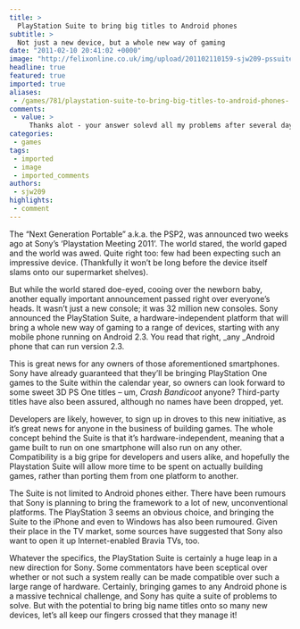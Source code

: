 ```yaml
---
title: >
  PlayStation Suite to bring big titles to Android phones
subtitle: >
  Not just a new device, but a whole new way of gaming
date: "2011-02-10 20:41:02 +0000"
image: "http://felixonline.co.uk/img/upload/201102110159-sjw209-pssuite.jpg"
headline: true
featured: true
imported: true
aliases:
 - /games/781/playstation-suite-to-bring-big-titles-to-android-phones-
comments:
 - value: >
     Thanks alot - your answer solevd all my problems after several days struggling,WwuH6h <a href="http://apcwjjjrrfod.com/">apcwjjjrrfod</a>
categories:
 - games
tags:
 - imported
 - image
 - imported_comments
authors:
 - sjw209
highlights:
 - comment
---
```


The “Next Generation Portable” a.k.a. the PSP2, was announced two weeks ago at Sony’s ‘Playstation Meeting 2011’. The world stared, the world gaped and the world was awed. Quite right too: few had been expecting such an impressive device. (Thankfully it won’t be long before the device itself slams onto our supermarket shelves).

But while the world stared doe-eyed, cooing over the newborn baby, another equally important announcement passed right over everyone’s heads. It wasn’t just a new console; it was 32 million new consoles. Sony announced the PlayStation Suite, a hardware-independent platform that will bring a whole new way of gaming to a range of devices, starting with any mobile phone running on Android 2.3. You read that right, _any _Android phone that can run version 2.3.

This is great news for any owners of those aforementioned smartphones. Sony have already guaranteed that they’ll be bringing PlayStation One games to the Suite within the calendar year, so owners can look forward to some sweet 3D PS One titles – um, _Crash Bandicoot_ anyone? Third-party titles have also been assured, although no names have been dropped, yet.

Developers are likely, however, to sign up in droves to this new initiative, as it’s great news for anyone in the business of building games. The whole concept behind the Suite is that it’s hardware-independent, meaning that a game built to run on one smartphone will also run on any other. Compatibility is a big gripe for developers and users alike, and hopefully the Playstation Suite will allow more time to be spent on actually building games, rather than porting them from one platform to another.

The Suite is not limited to Android phones either. There have been rumours that Sony is planning to bring the framework to a lot of new, unconventional platforms. The PlayStation 3 seems an obvious choice, and bringing the Suite to the iPhone and even to Windows has also been rumoured. Given their place in the TV market, some sources have suggested that Sony also want to open it up Internet-enabled Bravia TVs, too.

Whatever the specifics, the PlayStation Suite is certainly a huge leap in a new direction for Sony. Some commentators have been sceptical over whether or not such a system really can be made compatible over such a large range of hardware. Certainly, bringing games to any Android phone is a massive technical challenge, and Sony has quite a suite of problems to solve. But with the potential to bring big name titles onto so many new devices, let’s all keep our fingers crossed that they manage it!
